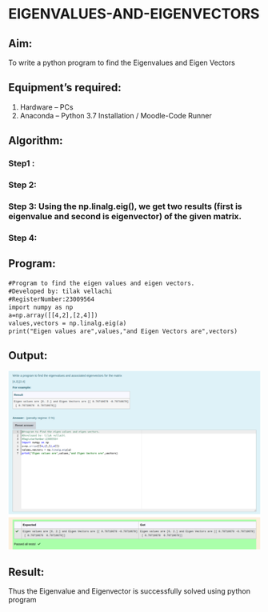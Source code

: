 # EIGENVALUES-AND-EIGENVECTORS
## Aim:
To write a python program to find the Eigenvalues and Eigen Vectors
## Equipment’s required:
1. 	Hardware – PCs
2. 	Anaconda – Python 3.7 Installation / Moodle-Code Runner
## Algorithm:
### Step1 : 
### Step 2: 
### Step 3: Using the np.linalg.eig(),  we get two results (first is eigenvalue and second is eigenvector) of the given matrix.
### Step 4: 

## Program:
```
#Program to find the eigen values and eigen vectors.
#Developed by: tilak vellachi
#RegisterNumber:23009564
import numpy as np
a=np.array([[4,2],[2,4]])
values,vectors = np.linalg.eig(a)
print("Eigen values are",values,"and Eigen Vectors are",vectors)
```
## Output:
![output7](output7.png)
## Result:
Thus the Eigenvalue and Eigenvector is successfully solved using python program
